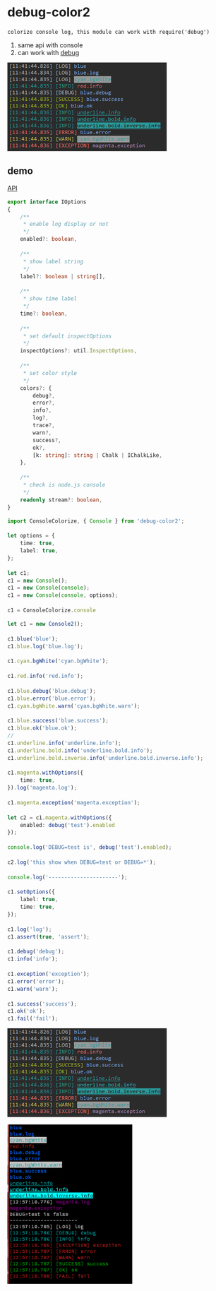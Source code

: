 # debug-color2

    colorize console log, this module can work with require('debug')


1. same api with console
2. can work with [debug](https://www.npmjs.com/package/debug)

![demo.png](readme/demo.png)

## demo

[API](lib/node.d.ts)

```ts
export interface IOptions
{
	/**
	 * enable log display or not
	 */
	enabled?: boolean,

	/**
	 * show label string
	 */
	label?: boolean | string[],

	/**
	 * show time label
	 */
	time?: boolean,

	/**
	 * set default inspectOptions
	 */
	inspectOptions?: util.InspectOptions,

	/**
	 * set color style
	 */
	colors?: {
		debug?,
		error?,
		info?,
		log?,
		trace?,
		warn?,
		success?,
		ok?,
		[k: string]: string | Chalk | IChalkLike,
	},

	/**
	 * check is node.js console
	 */
	readonly stream?: boolean,
}
```

```ts
import ConsoleColorize, { Console } from 'debug-color2';

let options = {
    time: true,
    label: true,
};

let c1;
c1 = new Console();
c1 = new Console(console);
c1 = new Console(console, options);

c1 = ConsoleColorize.console
```

```ts
let c1 = new Console2();

c1.blue('blue');
c1.blue.log('blue.log');

c1.cyan.bgWhite('cyan.bgWhite');

c1.red.info('red.info');

c1.blue.debug('blue.debug');
c1.blue.error('blue.error');
c1.cyan.bgWhite.warn('cyan.bgWhite.warn');

c1.blue.success('blue.success');
c1.blue.ok('blue.ok');
//
c1.underline.info('underline.info');
c1.underline.bold.info('underline.bold.info');
c1.underline.bold.inverse.info('underline.bold.inverse.info');

c1.magenta.withOptions({
	time: true,
}).log('magenta.log');

c1.magenta.exception('magenta.exception');

let c2 = c1.magenta.withOptions({
	enabled: debug('test').enabled
});

console.log('DEBUG=test is', debug('test').enabled);

c2.log('this show when DEBUG=test or DEBUG=*');

console.log('----------------------');

c1.setOptions({
	label: true,
	time: true,
});

c1.log('log');
c1.assert(true, 'assert');

c1.debug('debug');
c1.info('info');

c1.exception('exception');
c1.error('error');
c1.warn('warn');

c1.success('success');
c1.ok('ok');
c1.fail('fail');
```

![demo.png](readme/demo.png)

![demo2.png](readme/demo2.png)

